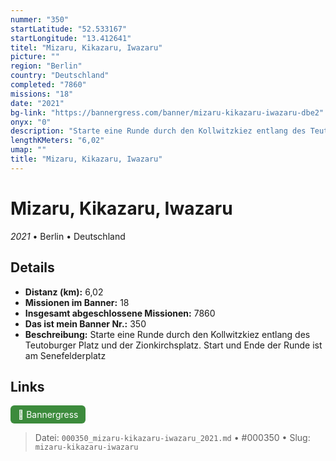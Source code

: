 ```yaml
---
nummer: "350"
startLatitude: "52.533167"
startLongitude: "13.412641"
titel: "Mizaru, Kikazaru, Iwazaru"
picture: ""
region: "Berlin"
country: "Deutschland"
completed: "7860"
missions: "18"
date: "2021"
bg-link: "https://bannergress.com/banner/mizaru-kikazaru-iwazaru-dbe2"
onyx: "0"
description: "Starte eine Runde durch den Kollwitzkiez entlang des Teutoburger Platz und der Zionkirchsplatz.\nStart und Ende der Runde ist am Senefelderplatz"
lengthKMeters: "6,02"
umap: ""
title: "Mizaru, Kikazaru, Iwazaru"
---
```

# Mizaru, Kikazaru, Iwazaru

*2021* • Berlin • Deutschland



## Details
- **Distanz (km):** 6,02
- **Missionen im Banner:** 18
- **Insgesamt abgeschlossene Missionen:** 7860
- **Das ist mein Banner Nr.:** 350
- **Beschreibung:** Starte eine Runde durch den Kollwitzkiez entlang des Teutoburger Platz und der Zionkirchsplatz.
Start und Ende der Runde ist am Senefelderplatz


## Links
<div style="margin-top: 0.5em;">
<a href="https://bannergress.com/banner/mizaru-kikazaru-iwazaru-dbe2" target="_blank" style="display:inline-block;margin-right:8px;padding:6px 12px;background-color:#3c8b3c;color:white;text-decoration:none;border-radius:6px;">🔗 Bannergress</a>

</div>


> Datei: `000350_mizaru-kikazaru-iwazaru_2021.md` • #000350 • Slug: `mizaru-kikazaru-iwazaru`
